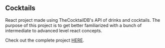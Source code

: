 ## Cocktails

React project made using TheCocktailDB's API of drinks and cocktails. The purpose of this project is to get better familiarized with a bunch of intermediate to advanced level react concepts.

Check out the complete project [HERE](https://cawktails.netlify.app/).